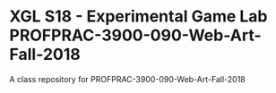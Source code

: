 # XGL S18 - Experimental Game Lab PROFPRAC-3900-090-Web-Art-Fall-2018

A class repository for PROFPRAC-3900-090-Web-Art-Fall-2018
